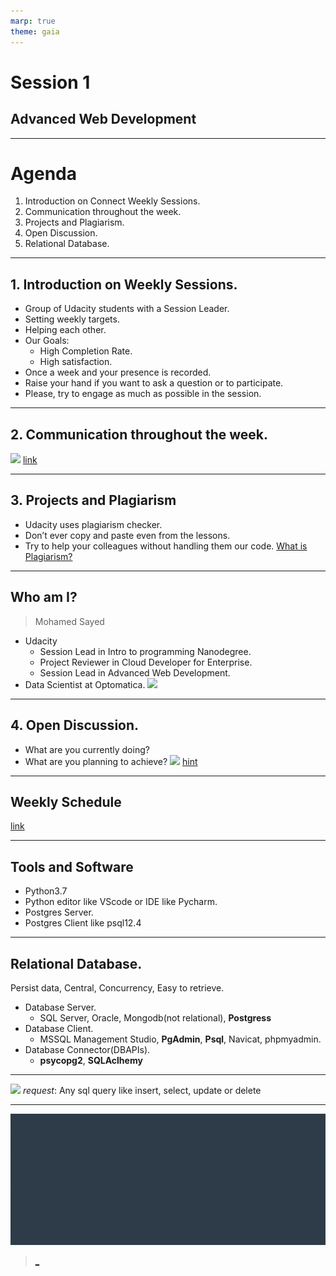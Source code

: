 ```yaml
---
marp: true
theme: gaia
---
```

# Session 1
## Advanced Web Development
---
# Agenda
1. Introduction on Connect Weekly Sessions.
2. Communication throughout the week.
3. Projects and Plagiarism.
4. Open Discussion.
5. Relational Database.
---
## 1. Introduction on Weekly Sessions.
* Group of Udacity students with a Session Leader.
* Setting weekly targets.
* Helping each other.
* Our Goals:
    * High Completion Rate.
    * High satisfaction.
* Once a week and your presence is recorded.
* Raise your hand if you want to ask a question or to participate. 
* Please, try to engage as much as possible in the session.

---
## 2. Communication throughout the week.
![](https://aem.dropbox.com/cms/content/dam/dropbox/www/en-us/business/app-integrations/slack/Slack_logo_new.png)
[link](https://join.slack.com/t/egypt-fwd-october/shared_invite/zt-i2r17368-ELY~Ag9tUN10Er8tKfTIRQ)

---
## 3. Projects and Plagiarism
* Udacity uses plagiarism checker.
* Don’t ever copy and paste even from the lessons.
* Try to help your colleagues without handling them our code.
[What is Plagiarism?](https://udacity.zendesk.com/hc/en-us/articles/360001451091-What-is-plagiarism-)
---
## Who am I? 
> Mohamed Sayed
* Udacity 
    * Session Lead in Intro to programming Nanodegree.
    * Project Reviewer in Cloud Developer for Enterprise.
    * Session Lead in Advanced Web Development.
* Data Scientist at Optomatica.
![](https://avatars2.githubusercontent.com/u/25807671)
---
## 4. Open Discussion.
- What are you currently doing?
- What are you planning to achieve?
![](https://media.giphy.com/media/bal0OZzvIWGoU/giphy.gif)
[hint](https://roadmap.sh/backend)

---
## Weekly Schedule
[link](https://docs.google.com/spreadsheets/d/1aoy2YwR0GlgoGt-5NyadhebP5ylseLPB-4eBRfnrfOc/edit#gid=1338436519)

---
## Tools and Software
* Python3.7
* Python editor like VScode or IDE like Pycharm.
* Postgres Server.
* Postgres Client like psql12.4
---
## Relational Database.
Persist data, Central, Concurrency, Easy to retrieve.
* Database Server.
    * SQL Server, Oracle, Mongodb(not relational), **Postgress**
* Database Client.
    * MSSQL Management Studio, **PgAdmin**, **Psql**, Navicat, phpmyadmin.
* Database Connector(DBAPIs).
    * **psycopg2**, **SQLAclhemy**
---
![](client-server)
*request*: Any sql query like insert, select, update or delete

---
![](../../udacity.gif)

> [_](https://forms.gle/1DkbXjsJ5mNyFgQw6)
